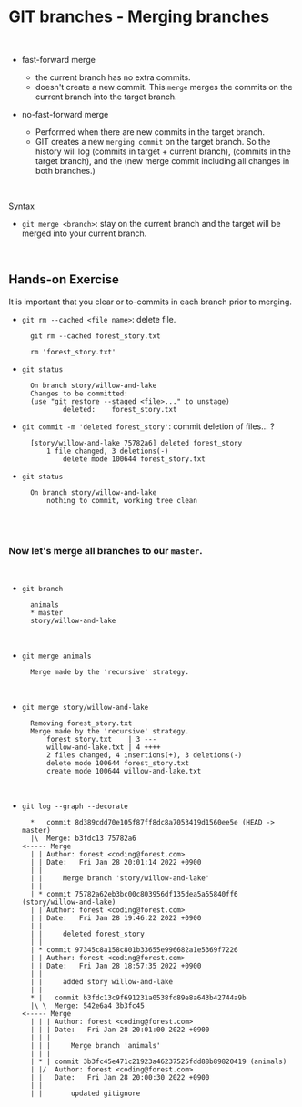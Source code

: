# GIT branches - Merging branches

<br>

- fast-forward merge
  - the current branch has no extra commits. 
  - doesn't create a new commit. This `merge` merges the commits on the current branch into the target branch.

- no-fast-forward merge
  - Performed when there are new commits in the target branch. 
  - GIT creates a new `merging commit` on the target branch. So the history will log (commits in target + current branch), (commits in the target branch), and the (new merge commit including all changes in both branches.)

<br>

Syntax 

- `git merge <branch>`: stay on the current branch and the target <branch> will be merged into your current branch.

<br>

## Hands-on Exercise 

It is important that you clear or to-commits in each branch prior to merging. 

- `git rm --cached <file name>`: delete file. 

        git rm --cached forest_story.txt

        rm 'forest_story.txt'


- `git status`

        On branch story/willow-and-lake
        Changes to be committed:
        (use "git restore --staged <file>..." to unstage)
                deleted:    forest_story.txt


- `git commit -m 'deleted forest_story'`: commit deletion of files... ? 

        [story/willow-and-lake 75782a6] deleted forest_story
            1 file changed, 3 deletions(-)
                delete mode 100644 forest_story.txt 


- `git status`
        
        On branch story/willow-and-lake
            nothing to commit, working tree clean

<br>
<br>

### Now let's merge all branches to our `master`. 

<br>

- `git branch`

        animals
        * master
        story/willow-and-lake

<br>

- `git merge animals`
    
        Merge made by the 'recursive' strategy.

<br>

- `git merge story/willow-and-lake`

        Removing forest_story.txt
        Merge made by the 'recursive' strategy.
            forest_story.txt    | 3 ---
            willow-and-lake.txt | 4 ++++
            2 files changed, 4 insertions(+), 3 deletions(-)
            delete mode 100644 forest_story.txt
            create mode 100644 willow-and-lake.txt

<br>

- `git log --graph --decorate`

        *   commit 8d389cdd70e105f87ff8dc8a7053419d1560ee5e (HEAD -> master)
        |\  Merge: b3fdc13 75782a6                                       <----- Merge
        | | Author: forest <coding@forest.com>
        | | Date:   Fri Jan 28 20:01:14 2022 +0900
        | | 
        | |     Merge branch 'story/willow-and-lake'
        | | 
        | * commit 75782a62eb3bc00c803956df135dea5a55840ff6 (story/willow-and-lake)
        | | Author: forest <coding@forest.com>
        | | Date:   Fri Jan 28 19:46:22 2022 +0900
        | | 
        | |     deleted forest_story
        | | 
        | * commit 97345c8a158c801b33655e996682a1e5369f7226
        | | Author: forest <coding@forest.com>
        | | Date:   Fri Jan 28 18:57:35 2022 +0900
        | | 
        | |     added story willow-and-lake
        | |   
        * |   commit b3fdc13c9f691231a0538fd89e8a643b42744a9b
        |\ \  Merge: 542e6a4 3b3fc45                                    <----- Merge
        | | | Author: forest <coding@forest.com>
        | | | Date:   Fri Jan 28 20:01:00 2022 +0900
        | | | 
        | | |     Merge branch 'animals'
        | | | 
        | * | commit 3b3fc45e471c21923a46237525fdd88b89820419 (animals)
        | |/  Author: forest <coding@forest.com>
        | |   Date:   Fri Jan 28 20:00:30 2022 +0900
        | |   
        | |       updated gitignore